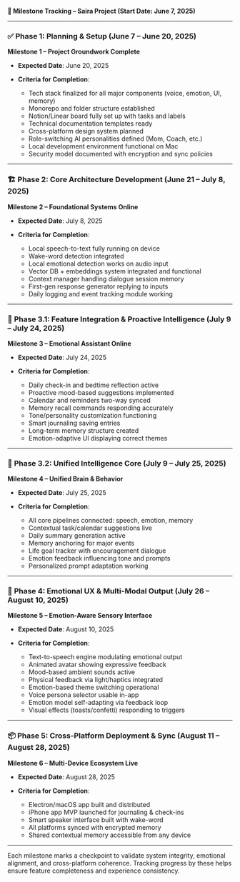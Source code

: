 **📍 Milestone Tracking – Saira Project (Start Date: June 7, 2025)**

---

### ✅ **Phase 1: Planning & Setup** (June 7 – June 20, 2025)

**Milestone 1 – Project Groundwork Complete**

* **Expected Date**: June 20, 2025
* **Criteria for Completion**:

  * Tech stack finalized for all major components (voice, emotion, UI, memory)
  * Monorepo and folder structure established
  * Notion/Linear board fully set up with tasks and labels
  * Technical documentation templates ready
  * Cross-platform design system planned
  * Role-switching AI personalities defined (Mom, Coach, etc.)
  * Local development environment functional on Mac
  * Security model documented with encryption and sync policies

---

### 🏗️ **Phase 2: Core Architecture Development** (June 21 – July 8, 2025)

**Milestone 2 – Foundational Systems Online**

* **Expected Date**: July 8, 2025
* **Criteria for Completion**:

  * Local speech-to-text fully running on device
  * Wake-word detection integrated
  * Local emotional detection works on audio input
  * Vector DB + embeddings system integrated and functional
  * Context manager handling dialogue session memory
  * First-gen response generator replying to inputs
  * Daily logging and event tracking module working

---

### 🚀 **Phase 3.1: Feature Integration & Proactive Intelligence** (July 9 – July 24, 2025)

**Milestone 3 – Emotional Assistant Online**

* **Expected Date**: July 24, 2025
* **Criteria for Completion**:

  * Daily check-in and bedtime reflection active
  * Proactive mood-based suggestions implemented
  * Calendar and reminders two-way synced
  * Memory recall commands responding accurately
  * Tone/personality customization functioning
  * Smart journaling saving entries
  * Long-term memory structure created
  * Emotion-adaptive UI displaying correct themes

---

### 🧠 **Phase 3.2: Unified Intelligence Core** (July 9 – July 25, 2025)

**Milestone 4 – Unified Brain & Behavior**

* **Expected Date**: July 25, 2025
* **Criteria for Completion**:

  * All core pipelines connected: speech, emotion, memory
  * Contextual task/calendar suggestions live
  * Daily summary generation active
  * Memory anchoring for major events
  * Life goal tracker with encouragement dialogue
  * Emotion feedback influencing tone and prompts
  * Personalized prompt adaptation working

---

### 🎨 **Phase 4: Emotional UX & Multi-Modal Output** (July 26 – August 10, 2025)

**Milestone 5 – Emotion-Aware Sensory Interface**

* **Expected Date**: August 10, 2025
* **Criteria for Completion**:

  * Text-to-speech engine modulating emotional output
  * Animated avatar showing expressive feedback
  * Mood-based ambient sounds active
  * Physical feedback via light/haptics integrated
  * Emotion-based theme switching operational
  * Voice persona selector usable in-app
  * Emotion model self-adapting via feedback loop
  * Visual effects (toasts/confetti) responding to triggers

---

### 📦 **Phase 5: Cross-Platform Deployment & Sync** (August 11 – August 28, 2025)

**Milestone 6 – Multi-Device Ecosystem Live**

* **Expected Date**: August 28, 2025
* **Criteria for Completion**:

  * Electron/macOS app built and distributed
  * iPhone app MVP launched for journaling & check-ins
  * Smart speaker interface built with wake-word
  * All platforms synced with encrypted memory
  * Shared contextual memory accessible from any device

---

Each milestone marks a checkpoint to validate system integrity, emotional alignment, and cross-platform coherence. Tracking progress by these helps ensure feature completeness and experience consistency.
